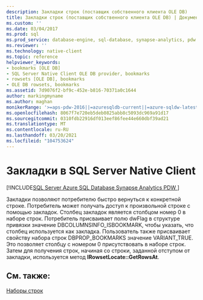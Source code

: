 ```yaml
---
description: Закладки строк (поставщик собственного клиента OLE DB)
title: Закладки строк (поставщик собственного клиента OLE DB) | Документация Майкрософт
ms.custom: ''
ms.date: 03/04/2017
ms.prod: sql
ms.prod_service: database-engine, sql-database, synapse-analytics, pdw
ms.reviewer: ''
ms.technology: native-client
ms.topic: reference
helpviewer_keywords:
- bookmarks [OLE DB]
- SQL Server Native Client OLE DB provider, bookmarks
- rowsets [OLE DB], bookmarks
- OLE DB rowsets, bookmarks
ms.assetid: 7d9076f2-bf9c-452e-b816-70371a0c1644
author: markingmyname
ms.author: maghan
monikerRange: '>=aps-pdw-2016||=azuresqldb-current||=azure-sqldw-latest||>=sql-server-2016||>=sql-server-linux-2017||=azuresqldb-mi-current'
ms.openlocfilehash: 8067f7e720eb5deb0825abb8c5093dc969a91d17
ms.sourcegitcommit: 0310fdb22916df013eef86fee44e660dbf39ad21
ms.translationtype: MT
ms.contentlocale: ru-RU
ms.lasthandoff: 03/20/2021
ms.locfileid: "104753624"
---
```

# <a name="bookmarks-in-sql-server-native-client"></a>Закладки в SQL Server Native Client
[!INCLUDE[SQL Server Azure SQL Database Synapse Analytics PDW ](../../includes/applies-to-version/sql-asdb-asdbmi-asa-pdw.md)]

  Закладки позволяют потребителю быстро вернуться к конкретной строке. Потребитель может получать доступ к произвольной строке с помощью закладок. Столбец закладок является столбцом номер 0 в наборе строк. Потребитель присваивает полю dwFlag в структуре привязки значение DBCOLUMNSINFO_ISBOOKMARK, чтобы указать, что столбец используется как закладка. Пользователь также присваивает свойству набора строк DBPROP_BOOKMARKS значение VARIANT_TRUE. Это позволяет столбцу с номером 0 присутствовать в наборе строк. Затем для получения строк, начиная со строки, заданной отступом от закладки, используется метод **IRowsetLocate::GetRowsAt**.  
  
## <a name="see-also"></a>См. также:  
 [Наборы строк](../../relational-databases/native-client-ole-db-rowsets/rowsets.md)  
  
  

